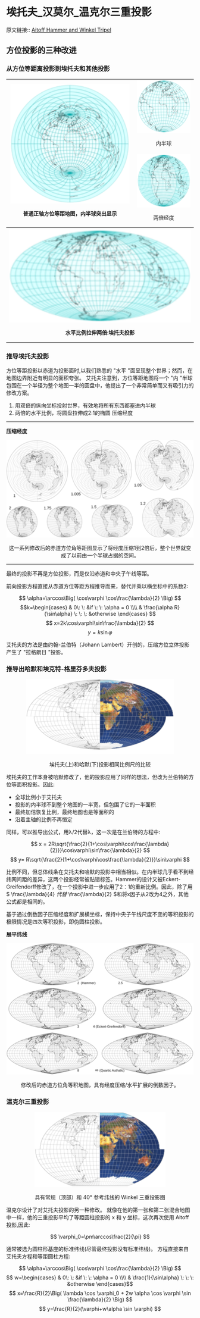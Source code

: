 # 埃托夫_汉莫尔_温克尔三重投影
原文链接:: [Aitoff Hammer and Winkel Tripel](https://web.archive.org/web/20180227085810/http://www.progonos.com/furuti/MapProj/Normal/CartHow/HowAiHaW3/howAiHaW3.html)

## 方位投影的三种改进
### 从方位等距离投影到埃托夫和其他投影

<table  border="0">
<tr>
<th rowspan="2">
	<div align="center"><img src="./asserts/image_1623641217220_0.png" height="320px"/></div>
	<center><p>普通正轴方位等距地图，内半球突出显示</p></center>
	<td>
		<div align="center"><img src="./asserts/image_1623641256600_0.png"/></div>
		<center><p> 内半球</p></center>
	</td>
</th>
</tr>
<tr>
	<td>
		<div align="center"><img src="./asserts/image_1623641271026_0.png"/></div> 
		<center><p>两倍经度</p></center>
	</td>
</tr>
<tr>
	<th colspan="2">
		<div align="center"><img src="./asserts/image_1623641307078_0.png" width="500"/></div> 
		<center><p>水平比例拉伸两倍:埃托夫投影</p></center>
	</th>
</tr>
</table>

### 推导埃托夫投影

方位等距投影以赤道为投影面时,以我们熟悉的 "水平 "面呈现整个世界；然而，在地图边界附近有明显的面积夸张。
艾托夫注意到，方位等距地图将一个 "内 "半球包围在一个半径为整个地图一半的圆盘中，他提出了一个非常简单而又有吸引力的修改方案。

  1. 用双倍的纵向坐标投射世界，有效地将所有东西都塞进内半球
  2. 两倍的水平比例，将圆盘拉伸成2:1的椭圆 压缩经度

---
**压缩经度**
<div align="center"><img src="./asserts/image_1623641721428_0.png"/></div>
<center><p>这一系列修改后的赤道方位角等距图显示了将经度压缩1到2倍后，整个世界就变成了以前由一个半球占据的空间。</p></center>

---

最终的投影不再是方位投影，而是仅沿赤道和中央子午线等距。

前向投影方程直接从赤道方位等距方程推导而来，替代并乘以横坐标中的系数2:

  $$ \alpha=\arccos\Big( \cos\varphi \cos\frac{\lambda}{2} \Big) $$
  $$k=\begin{cases} 
  & 0\: \:  &if \: \: \alpha = 0 \\\\
  & \frac{\alpha R}{\sin\alpha} \: \: \: &otherwise 
  \end{cases} $$
  $$ x=2k\cos\varphi\sin\frac{\lambda}{2} $$
  $$ y=k\sin\varphi $$

艾托夫的方法是由约翰-兰伯特（Johann Lambert）开创的，压缩方位立体投影产生了 "拉格朗日 "投影。

### 推导出哈默和埃克特-格里芬多夫投影

<div align="center"><img src="./asserts/image_1623642603615_0.png"/></div> 
<center><p>埃托夫(上)和哈默(下)投影相同比例尺的比较</p></center>

埃托夫的工作本身被哈默修改了，他的投影应用了同样的想法，但改为兰伯特的方位等面积投影。因此:
  * 全球比例小于艾托夫
  * 投影的内半球不到整个地图的一半宽，但包围了它的一半面积
  * 最终加倍恢复比例，最终地图也是等面积的
  * 沿着主轴的比例不再恒定

同样，可以推导出公式，用λ/2代替λ，这一次是在兰伯特的方程中:

  $$ x = 2R\sqrt{\frac{2}{1+\cos\varphi\cos\frac{\lambda}{2}}}\cos\varphi\sin\frac{\lambda}{2} $$
  $$ y= R\sqrt{\frac{2}{1+\cos\varphi\cos\frac{\lambda}{2}}}\sin\varphi $$

比例不同，但总体线条在艾托夫和哈默的投影中相当相似。在内半球几乎看不到经纬网间距的差异，这两个投影经常被贴错标签。Hammer的设计又被Eckert-Greifendorff修改了，在一个投影中进一步应用了2：1的重新比例。因此，除了用$ \frac{\lambda}{4} $代替$ \frac{\lambda}{2} $和将x因子从2改为4之外，其他公式都是相同的。

基于通过倒数因子压缩经度和扩展横坐标，保持中央子午线尺度不变的等积投影的极限情况是四次等积投影，即伪圆柱投影。

**展平纬线**
<div align="center"><img src="./asserts/image_1623643193272_0.png"/></div>
<center><p>修改后的赤道方位角等积地图，具有经度压缩/水平扩展的倒数因子。</p></center>

### 温克尔三重投影
<div align="center"><img src="./asserts/image_1623643273981_0.png"/></div> 
<center><p>具有常规（顶部）和 40° 参考纬线的 Winkel 三重投影图</p></center>

温克尔设计了对艾托夫投影的另一种修改。 就像在他的第一张和第二张混合地图中一样，他的三重投影平均了等距圆柱投影的 x 和 y 坐标，这次再次使用 Aitoff 投影,因此:

  $$ \varphi_0=\pm\arccos\frac{2}{\pi} $$

通常被选为圆柱形基座的标准纬线(尽管最终投影没有标准纬线)。
方程直接来自艾托夫方程和等距圆柱方程:

  $$ \alpha=\arccos\Big( \cos\varphi \cos\frac{\lambda}{2} \Big) $$
  $$ w=\begin{cases} 
  & 0\: \:  &if \: \: \alpha = 0 \\\\
  & \frac{1}{\sin\alpha} \: \: \: &otherwise 
  \end{cases}$$
  $$ x=\frac{R}{2}\Big( \lambda \cos \varphi_0 + 2w \alpha \cos \varphi \sin \frac{\lambda}{2} \Big) $$
  $$ y=\frac{R}{2}(\varphi+w\alpha \sin \varphi) $$